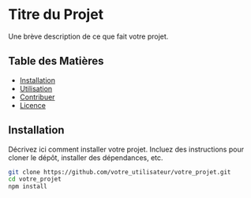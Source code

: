 # Titre du Projet

Une brève description de ce que fait votre projet.

## Table des Matières

- [Installation](#installation)
- [Utilisation](#utilisation)
- [Contribuer](#contribuer)
- [Licence](#licence)

## Installation

Décrivez ici comment installer votre projet. Incluez des instructions pour cloner le dépôt, installer des dépendances, etc.

```bash
git clone https://github.com/votre_utilisateur/votre_projet.git
cd votre_projet
npm install
```
